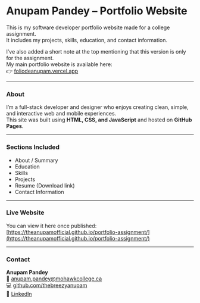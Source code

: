 # Anupam Pandey – Portfolio Website

This is my software developer portfolio website made for a college assignment.  
It includes my projects, skills, education, and contact information.  

I’ve also added a short note at the top mentioning that this version is only for the assignment.  
My main portfolio website is available here:  
👉 [foliodeanupam.vercel.app](https://foliodeanupam.vercel.app)

---

### About
I’m a full-stack developer and designer who enjoys creating clean, simple, and interactive web and mobile experiences.  
This site was built using **HTML, CSS, and JavaScript** and hosted on **GitHub Pages**.

---

### Sections Included
- About / Summary  
- Education  
- Skills  
- Projects  
- Resume (Download link)  
- Contact Information  

---

### Live Website
You can view it here once published:  
[https://theanupamofficial.github.io/portfolio-assignment/](https://theanupamofficial.github.io/portfolio-assignment/)

---

### Contact
**Anupam Pandey**  
📧 anupam.pandey@mohawkcollege.ca  
💻 [github.com/thebreezyanupam](https://github.com/thebreezyanupam)  
🔗 [LinkedIn](https://www.linkedin.com/in/anupam-pandey-162029229/)
